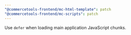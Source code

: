 ```yaml
---
"@commercetools-frontend/mc-html-template": patch
"@commercetools-frontend/mc-scripts": patch
---
```


Use `defer` when loading main application JavaScript chunks.
